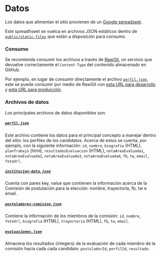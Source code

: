 # Datos

Los datos que alimentan el sitio provienen de un [Google spreadseet](https://docs.google.com/spreadsheets/d/1pS2nfpWqdWsNHgZ6EtLGPFmrN_5zZRZShXd1BHJkR8k/pubhtml).

Este spreadhseet se vuelca en archivos JSON estáticos dentro de [`public/static-files`](public/static-files)
que están a disposición para consumo.

### Consumo

Se recomienda consumir los archivos a través de [RawGit](https://rawgit.com), un
servicio que devuelve correctamente el `Content-Type` del contenido almacenado en GitHub.

Por ejemplo, en lugar de consumir directamente el archivo [`perfil.json`](static-files/perfil.json),
este se puede consumir por medio de RawGit con [esta URL para desarrollo](https://rawgit.com/RedCiudadana/EleccionMP/master/public/static-files/perfil.json)
y [esta URL para producción](https://cdn.rawgit.com/RedCiudadana/EleccionMP/66272992/public/static-files/perfil.json).

### Archivos de datos

Los principales archivos de datos disponibles son:

##### [`perfil.json`](static-files/perfil.json)

Este archivo contiene los datos para el principal concepto a manejar dentro del sitio:
los perfiles de los candidatos. Acerca de estos se cuenta, por ejemplo, con la siguiente
información: `id`, `nombre`, `biografia` (HTML), `planTrabajo` (html), `resultadosEvaluacion` (HTML),
`notaAreaEvaluada1`, `notaAreaEvaluada2`, `notaAreaEvaluada3`, `notaAreaEvaluada4`,
`fb`, `tw`, `email`, `fotoUrl`.


##### [`institucion-data.json`](static-files/institucion-data.json)

Cuenta con pares key, value que contienen la información acerca de la Comisión de
postulación para la elección: nombre, trayectoria, fb, tw e email.


##### [`postuladores-comision.json`](static-files/postuladores-comision.json)

Contiene la información de los miembros de la comisión: `id`, `nombre`, `fotoUrl`,
`biografia` (HTML), `trayectoria` (HTML), `fb`, `tw`, `email`.

##### [`evaluaciones.json`](static-files/evaluaciones.json)

Almacena los resultados (integers) de la evaluación de cada miembro de la comisión
hacia cada cada candidato: `postuladorId`, `perfilId`, `resultado`.
